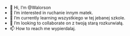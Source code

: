 - 👋 Hi, I’m @Walorson
- 👀 I’m interested in ruchanie innym matek.
- 🌱 I’m currently learning wszystkiego w tej jebanej szkole.
- 💞️ I’m looking to collaborate on z twoją starą rozkurwiałą.
- 📫 How to reach me wypierdalaj.

<!---
Walorson/Walorson is a ✨ special ✨ repository because its `README.md` (this file) appears on your GitHub profile.
You can click the Preview link to take a look at your changes.
--->
